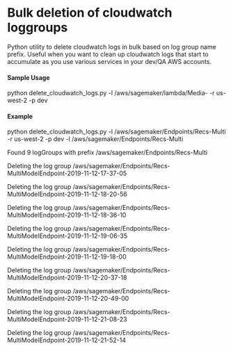 # Bulk deletion of cloudwatch loggroups
Python utility to delete cloudwatch logs in bulk based on log group name prefix.  Useful when you want to clean up cloudwatch logs that start to accumulate as you use various services in your dev/QA AWS accounts.

#### Sample Usage

python delete_cloudwatch_logs.py -l /aws/sagemaker/lambda/Media- -r us-west-2 -p dev

#### Example

python delete_cloudwatch_logs.py  -l /aws/sagemaker/Endpoints/Recs-Multi  -r us-west-2 -p  dev -l /aws/sagemaker/Endpoints/Recs-Multi


Found  9  logGroups with prefix  /aws/sagemaker/Endpoints/Recs-Multi

Deleting the log group  /aws/sagemaker/Endpoints/Recs-MultiModelEndpoint-2019-11-12-17-37-05

Deleting the log group  /aws/sagemaker/Endpoints/Recs-MultiModelEndpoint-2019-11-12-18-20-56

Deleting the log group  /aws/sagemaker/Endpoints/Recs-MultiModelEndpoint-2019-11-12-18-36-10

Deleting the log group  /aws/sagemaker/Endpoints/Recs-MultiModelEndpoint-2019-11-12-19-06-35

Deleting the log group  /aws/sagemaker/Endpoints/Recs-MultiModelEndpoint-2019-11-12-19-18-00

Deleting the log group  /aws/sagemaker/Endpoints/Recs-MultiModelEndpoint-2019-11-12-20-37-18

Deleting the log group  /aws/sagemaker/Endpoints/Recs-MultiModelEndpoint-2019-11-12-20-49-00

Deleting the log group  /aws/sagemaker/Endpoints/Recs-MultiModelEndpoint-2019-11-12-21-08-23

Deleting the log group  /aws/sagemaker/Endpoints/Recs-MultiModelEndpoint-2019-11-12-21-52-14




